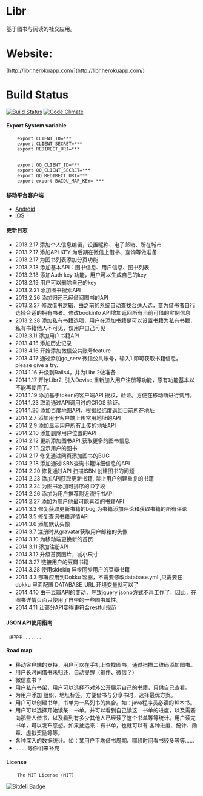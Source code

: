 Libr
====

基于图书与阅读的社交应用。

Website:
====
[http://libr.herokuapp.com/](http://libr.herokuapp.com/)

Build Status
====
[![Build Status](https://travis-ci.org/wahyd4/Libr.png?branch=master)](https://travis-ci.org/wahyd4/Libr)
[![Code Climate](https://codeclimate.com/github/wahyd4/Libr.png)](https://codeclimate.com/github/wahyd4/Libr)
#### Export System variable

        export CLIENT_ID=***
        export CLIENT_SECRET=***
        export REDIRECT_URI=***


        export QQ_CLIENT_ID=***
        export QQ_CLIENT_SECRET=***
        export QQ_REDIRECT_URI=***
        export export BAIDU_MAP_KEY= ***

#### 移动平台客户端

* [Android][3]
* [IOS][4]

#### 更新日志
 * 2013.2.17 添加个人信息编辑，设置昵称、电子邮箱、所在城市
 * 2013.2.17 添加API KEY 为后期在微信上借书、查询等做准备
 * 2013.2.17 为图书列表添加分页功能
 * 2013.2.18 添加基本API：图书信息、用户信息、图书列表
 * 2013.2.18 添加Auth key 功能，用户可以生成自己的key
 * 2013.2.19 用户可以删除自己的key
 * 2013.2.21 添加图书搜索API
 * 2013.2.26 添加归还已经借阅图书的API
 * 2013.2.27 修改借书逻辑，由之前的系统自动查找合适人选，变为借书者自行选择合适的拥有书者。修改bookinfo API增加返回所有当前可借的实例信息
 * 2013.2.28 添加私有书籍选项，用户在添加书籍是可以设置书籍为私有书籍，私有书籍他人不可见，仅用户自己可见
 * 2013.3.11 添加用户书籍API
 * 2013.4.15 添加历史记录
 * 2013.4.16 开始添加微信公共账号feature
 * 2013.4.17 通过添加go_serv 微信公共账号，输入1 即可获取书籍信息。please give a try.
 * 2014.1.16 升级到Rails4，并为Libr 2做准备
 * 2014.1.17 开始Libr2, 引入Devise,重新加入用户注册等功能，原有功能基本以不能再使用了。
 * 2014.1.19 添加基于token的客户端API 授权，验证。方便在移动断进行调用。
 * 2014.1.23 取消通过API调用时的CROS 验证。
 * 2014.1.26 添加百度地图API，根据经纬度返回目前所在地址
 * 2014.2.7  添加用于客户端上传常用地址的API
 * 2014.2.9  添加显示用户所有上传的地址API
 * 2014.2.10 添加删除用户位置的API
 * 2014.2.12 更新添加图书API,获取更多的图书信息
 * 2014.2.13 显示用户的图书
 * 2014.2.17 修复通过网页添加图书的BUG
 * 2014.2.18 添加通过ISBN查询书籍详细信息的API
 * 2014.2.20 修复通过API 扫描ISBN 创建图书的问题
 * 2014.2.23 添加API获取更新书籍, 禁止用户创建重复的书籍
 * 2014.2.24 为图书添加可排序的ID字段
 * 2014.2.26 添加为用户推荐附近流行书API
 * 2014.2.27 添加为用户他最可能喜欢的书籍API
 * 2014.3.3  修复获取更新书籍的bug,为书籍添加评论和获取书籍的所有评论
 * 2014.3.5  修复查询书籍详情API
 * 2014.3.6  添加默认头像
 * 2014.3.7  注册时从gravatar获取用户邮箱的头像
 * 2014.3.10 为移动端更换新的首页
 * 2014.3.11 添加注册API
 * 2014.3.12 升级首页图片，减小尺寸
 * 2014.3.27 链接用户的豆瓣书籍
 * 2014.3.28 使用sidekiq 异步同步用户的豆瓣书籍
 * 2014.4.3  部署应用到Dokku 容器，不需要修改database.yml ,只需要在dokku 里面配置 DATABASE_URL 环境变量就可以了
 * 2014.4.10 由于豆瓣API的变动，导致jquery jsonp方式不再工作了，因此，在图书详情页面只使用了自带的一些图书属性。
 * 2014.4.11 让部分API变得更符合restful规范




#### JSON API使用指南

     编写中.......

#### Road map:
* 移动客户端的支持，用户可以在手机上查找图书，通过扫描二维码添加图书。
* 用户长时间借书未归还，自动提醒（邮件、微信？）
* 微信查书？
* 用户私有书架，用户可以选择不对外公开展示自己的书籍，只供自己查看。
* 为用户添加 组织、地址标签，方便借书与分享书时，选择最优方案。
* 用户可以创建书单，书单为一系列书的集合。如：java程序员必读的10本书。
* 用户可以选择开始读某一书单。并可以看到自己读这一书单的进度，以及需要向那些人借书，以及看到有多少其他人已经读了这个书单等等统计。用户读完书单，可以发布感想。如果扯远来：有书单，也就可以有 各种进度、统计、勋章、虚拟奖励等等。
* 各种深入的数据统计。如：某用户平均借书周期、哪段时间看书较多等等......
* ....... 等你们来补充


#### License
        The MIT License (MIT)

[1]:https://github.com/hoverruan
[2]:https://github.com/xiaoboa
[3]:https://github.com/hoverruan/libr-android
[4]:https://github.com/xiaoboa/Libr-client


[![Bitdeli Badge](https://d2weczhvl823v0.cloudfront.net/wahyd4/libr/trend.png)](https://bitdeli.com/free "Bitdeli Badge")

